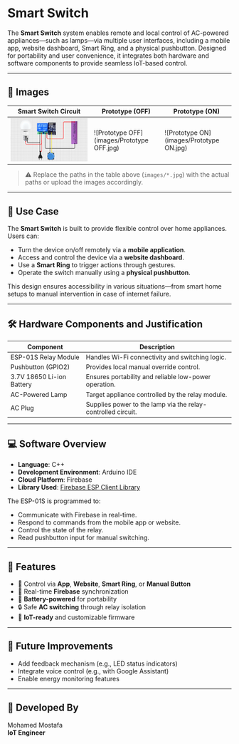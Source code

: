 # Smart Switch

The **Smart Switch** system enables remote and local control of AC-powered appliances—such as lamps—via multiple user interfaces, including a mobile app, website dashboard, Smart Ring, and a physical pushbutton. Designed for portability and user convenience, it integrates both hardware and software components to provide seamless IoT-based control.

---

## 📸 Images

| Smart Switch Circuit | Prototype (OFF) | Prototype (ON) |
|----------------------|------------------|-----------------|
| ![Circuit](images/Circuit.png) | ![Prototype OFF](images/Prototype OFF.jpg) | ![Prototype ON](images/Prototype ON.jpg) |

> ⚠️ Replace the paths in the table above (`images/*.jpg`) with the actual paths or upload the images accordingly.

---

## 📌 Use Case

The **Smart Switch** is built to provide flexible control over home appliances. Users can:

- Turn the device on/off remotely via a **mobile application**.
- Access and control the device via a **website dashboard**.
- Use a **Smart Ring** to trigger actions through gestures.
- Operate the switch manually using a **physical pushbutton**.

This design ensures accessibility in various situations—from smart home setups to manual intervention in case of internet failure.

---

## 🛠️ Hardware Components and Justification

| Component                     | Description                                                                 |
|------------------------------|-----------------------------------------------------------------------------|
| ESP-01S Relay Module          | Handles Wi-Fi connectivity and switching logic.                            |
| Pushbutton (GPIO2)            | Provides local manual override control.                                    |
| 3.7V 18650 Li-ion Battery     | Ensures portability and reliable low-power operation.                      |
| AC-Powered Lamp               | Target appliance controlled by the relay module.                           |
| AC Plug                       | Supplies power to the lamp via the relay-controlled circuit.               |

---

## 💻 Software Overview

- **Language**: C++  
- **Development Environment**: Arduino IDE  
- **Cloud Platform**: Firebase  
- **Library Used**: [Firebase ESP Client Library](https://github.com/mobizt/Firebase-ESP-Client)  

The ESP-01S is programmed to:
- Communicate with Firebase in real-time.
- Respond to commands from the mobile app or website.
- Control the state of the relay.
- Read pushbutton input for manual switching.

---

## 🚀 Features

- 🔌 Control via **App**, **Website**, **Smart Ring**, or **Manual Button**
- 📶 Real-time **Firebase** synchronization
- 🔋 **Battery-powered** for portability
- 🔒 Safe **AC switching** through relay isolation
- 🧠 **IoT-ready** and customizable firmware

---

## 🧪 Future Improvements

- Add feedback mechanism (e.g., LED status indicators)
- Integrate voice control (e.g., with Google Assistant)
- Enable energy monitoring features

---

## 👤 Developed By

Mohamed Mostafa  
**IoT Engineer**  

